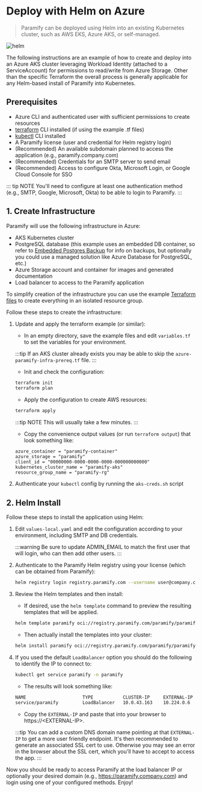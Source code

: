 # Deploy with Helm on Azure
> Paramify can be deployed using Helm into an existing Kubernetes cluster, such as AWS EKS, Azure AKS, or self-managed.

![helm](/assets/hero-helm.png)

The following instructions are an example of how to create and deploy into an Azure AKS cluster leveraging Workload Identity (attached to a ServiceAccount) for permissions to read/write from Azure Storage. Other than the specific Terraform the overall process is generally applicable for any Helm-based install of Paramify into Kubernetes.

## Prerequisites
- Azure CLI and authenticated user with sufficient permissions to create resources
- [terraform](https://www.terraform.io/) CLI installed (if using the example .tf files)
- [kubectl](https://kubernetes.io/docs/reference/kubectl/) CLI installed
- A Paramify license (user and credential for Helm registry login)
- (Recommended) An available subdomain planned to access the application (e.g., paramify.company.com)
- (Recommended) Credentials for an SMTP server to send email
- (Recommended) Access to configure Okta, Microsoft Login, or Google Cloud Console for SSO

::: tip NOTE
You'll need to configure at least one authentication method (e.g., SMTP, Google, Microsoft, Okta) to be able to login to Paramify.
:::

## 1. Create Infrastructure
Paramify will use the following infrastructure in Azure:
- AKS Kubernetes cluster
- PostgreSQL database (this example uses an embedded DB container, so refer to [Embedded Postgres Backup](embedded-db-backup) for info on backups, but optionally you could use a managed solution like Azure Database for PostgreSQL, etc.)
- Azure Storage account and container for images and generated documentation
- Load balancer to access to the Paramify application

To simplify creation of the infrastructure you can use the example [Terraform files](https://github.com/paramify/support/blob/main/azure) to create everything in an isolated resource group.

Follow these steps to create the infrastructure:
1. Update and apply the terraform example (or similar):
    - In an empty directory, save the example files and edit `variables.tf` to set the variables for your environment.

    :::tip
    If an AKS cluster already exists you may be able to skip the `azure-paramify-infra-prereq.tf` file.
    :::
    - Init and check the configuration:
    ```bash
    terraform init
    terraform plan
    ```
    - Apply the configuration to create AWS resources:
    ```bash
    terraform apply
    ```
    :::tip NOTE
    This will usually take a few minutes.
    :::
    - Copy the convenience output values (or run `terraform output`) that look something like:
    ```
    azure_container = "paramify-container"
    azure_storage = "paramify"
    client_id = "00000000-0000-0000-0000-000000000000"
    kubernetes_cluster_name = "paramify-aks"
    resource_group_name = "paramify-rg"
    ```
2. Authenticate your `kubectl` config by running the `aks-creds.sh` script


## 2. Helm Install
Follow these steps to install the application using Helm:
1. Edit `values-local.yaml` and edit the configuration according to your environment, including SMTP and DB credentials.

    :::warning
    Be sure to update ADMIN_EMAIL to match the first user that will login, who can then add other users.
    :::
2. Authenticate to the Paramify Helm registry using your license (which can be obtained from Paramify):
    ```bash
    helm registry login registry.paramify.com --username user@company.com --password <license_id>
    ```
3. Review the Helm templates and then install:
    - If desired, use the `helm template` command to preview the resulting templates that will be applied.
    ```bash
    helm template paramify oci://registry.paramify.com/paramify/paramify --namespace paramify --values ./values-local.yaml
    ```
    - Then actually install the templates into your cluster:
    ```bash
    helm install paramify oci://registry.paramify.com/paramify/paramify --namespace paramify --values ./values-local.yaml
    ```
4. If you used the default `LoadBalancer` option you should do the following to identify the IP to connect to:
    ```bash
    kubectl get service paramify -n paramify
    ```
    - The results will look something like:
    ```bash
    NAME                     TYPE           CLUSTER-IP     EXTERNAL-IP   PORT(S)         AGE
    service/paramify         LoadBalancer   10.0.43.163    10.224.0.6    443:31758/TCP   31s
    ```
    - Copy the `EXTERNAL-IP` and paste that into your browser to https://&lt;EXTERNAL-IP&gt;.

    :::tip
    You can add a custom DNS domain name pointing at that `EXTERNAL-IP` to get a more user friendly endpoint. It's then recommended to generate an associated SSL cert to use. Otherwise you may see an error in the browser about the SSL cert, which you'll have to accept to access the app.
    :::

Now you should be ready to access Paramify at the load balancer IP or optionally your desired domain (e.g., https://paramify.company.com) and login using one of your configured methods. Enjoy!
